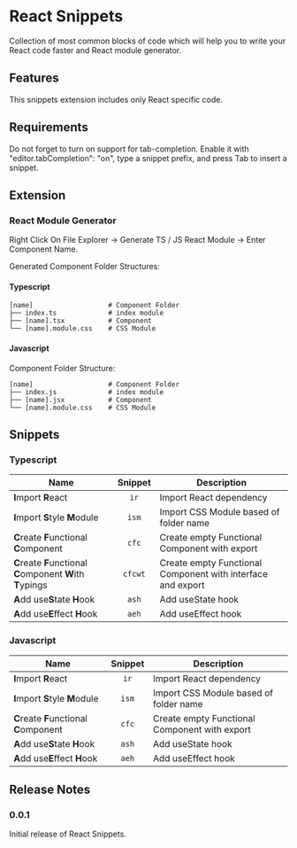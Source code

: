 # React Snippets

Collection of most common blocks of code which will help you to write your React code faster and React module generator.

## Features

This snippets extension includes only React specific code.

## Requirements

Do not forget to turn on support for tab-completion. Enable it with "editor.tabCompletion": "on", type a snippet prefix, and press Tab to insert a snippet.

## Extension

### React Module Generator 

Right Click On File Explorer -> Generate TS / JS React Module -> Enter Component Name. 

Generated Component Folder Structures:

#### Typescript


```
[name]                   # Component Folder
├── index.ts             # index module
├── [name].tsx           # Component
└── [name].module.css    # CSS Module
```

#### Javascript

Component Folder Structure:

```
[name]                   # Component Folder
├── index.js             # index module
├── [name].jsx           # Component
└── [name].module.css    # CSS Module
```

## Snippets

### Typescript

| Name | Snippet | Description |
| ---- |:-------:| ----------- |
| **I**mport **R**eact | `ir` | Import React dependency |
| **I**mport **S**tyle **M**odule | `ism` | Import CSS Module based of folder name |
| **C**reate **F**unctional **C**omponent | `cfc` | Create empty Functional Component with export |
| **C**reate **F**unctional **C**omponent **W**ith **T**ypings | `cfcwt` | Create empty Functional Component with interface and export |
| **A**dd use**S**tate **H**ook | `ash` | Add useState hook |
| **A**dd use**E**ffect **H**ook | `aeh` | Add useEffect hook |

### Javascript

| Name | Snippet | Description |
| ---- |:-------:| ----------- |
| **I**mport **R**eact | `ir` | Import React dependency |
| **I**mport **S**tyle **M**odule | `ism` | Import CSS Module based of folder name |
| **C**reate **F**unctional **C**omponent | `cfc` | Create empty Functional Component with export |
| **A**dd use**S**tate **H**ook | `ash` | Add useState hook |
| **A**dd use**E**ffect **H**ook | `aeh` | Add useEffect hook |


## Release Notes

### 0.0.1

Initial release of React Snippets.